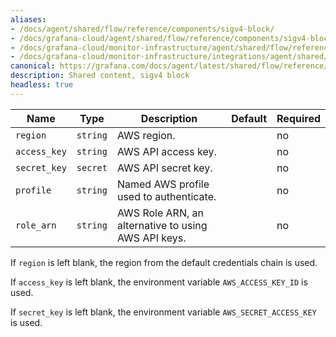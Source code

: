 ```yaml
---
aliases:
- /docs/agent/shared/flow/reference/components/sigv4-block/
- /docs/grafana-cloud/agent/shared/flow/reference/components/sigv4-block/
- /docs/grafana-cloud/monitor-infrastructure/agent/shared/flow/reference/components/sigv4-block/
- /docs/grafana-cloud/monitor-infrastructure/integrations/agent/shared/flow/reference/components/sigv4-block/
canonical: https://grafana.com/docs/agent/latest/shared/flow/reference/components/sigv4-block/
description: Shared content, sigv4 block
headless: true
---
```


Name         | Type     | Description                                         | Default | Required
-------------|----------|-----------------------------------------------------|---------|---------
`region`     | `string` | AWS region.                                         |         | no
`access_key` | `string` | AWS API access key.                                 |         | no
`secret_key` | `secret` | AWS API secret key.                                 |         | no
`profile`    | `string` | Named AWS profile used to authenticate.             |         | no
`role_arn`   | `string` | AWS Role ARN, an alternative to using AWS API keys. |         | no

If `region` is left blank, the region from the default credentials chain is used.

If `access_key` is left blank, the environment variable `AWS_ACCESS_KEY_ID` is used.

If `secret_key` is left blank, the environment variable `AWS_SECRET_ACCESS_KEY` is used.
